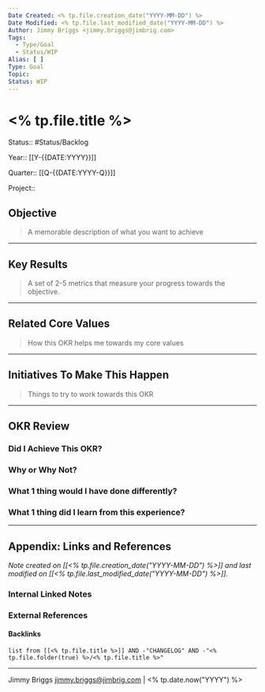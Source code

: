 ```yaml
---
Date Created: <% tp.file.creation_date("YYYY-MM-DD") %>
Date Modified: <% tp.file.last_modified_date("YYYY-MM-DD") %>
Author: Jimmy Briggs <jimmy.briggs@jimbrig.com>
Tags: 
  - Type/Goal
  - Status/WIP
Alias: [ ]
Type: Goal
Topic:
Status: WIP
---
```


# <% tp.file.title %>

Status:: #Status/Backlog 

Year:: [[Y-{{DATE:YYYY}}]]

Quarter:: [[Q-{{DATE:YYYY-Q}}]]

Project::


## Objective
> A memorable description of what you want to achieve

---

## Key Results
> A set of 2-5 metrics that measure your progress towards the objective.

---

## Related Core Values
> How this OKR helps me towards my core values

---

## Initiatives To Make This Happen
> Things to try to work towards this OKR

---

## OKR Review

### Did I Achieve This OKR?

### Why or Why Not?

### What 1 thing would I have done differently?

### What 1 thing did I learn from this experience?

***

## Appendix: Links and References

*Note created on [[<% tp.file.creation_date("YYYY-MM-DD") %>]] and last modified on [[<% tp.file.last_modified_date("YYYY-MM-DD") %>]].*

### Internal Linked Notes

### External References

#### Backlinks

```dataview
list from [[<% tp.file.title %>]] AND -"CHANGELOG" AND -"<% tp.file.folder(true) %>/<% tp.file.title %>"
```


***

Jimmy Briggs <jimmy.briggs@jimbrig.com> | <% tp.date.now("YYYY") %>